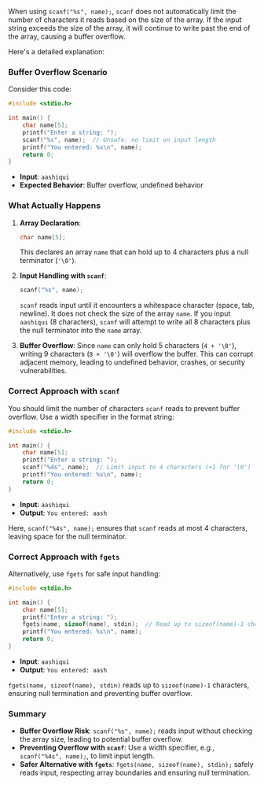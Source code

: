 When using `scanf("%s", name);`, `scanf` does not automatically limit the number of characters it reads based on the size of the array. If the input string exceeds the size of the array, it will continue to write past the end of the array, causing a buffer overflow.

Here's a detailed explanation:

### Buffer Overflow Scenario

Consider this code:
```c
#include <stdio.h>

int main() {
    char name[5];
    printf("Enter a string: ");
    scanf("%s", name);  // Unsafe: no limit on input length
    printf("You entered: %s\n", name);
    return 0;
}
```

- **Input**: `aashiqui`
- **Expected Behavior**: Buffer overflow, undefined behavior

### What Actually Happens

1. **Array Declaration**:
   ```c
   char name[5];
   ```
   This declares an array `name` that can hold up to 4 characters plus a null terminator (`'\0'`).

2. **Input Handling with `scanf`**:
   ```c
   scanf("%s", name);
   ```
   `scanf` reads input until it encounters a whitespace character (space, tab, newline). It does not check the size of the array `name`. If you input `aashiqui` (8 characters), `scanf` will attempt to write all 8 characters plus the null terminator into the `name` array.

3. **Buffer Overflow**:
   Since `name` can only hold 5 characters (`4 + '\0'`), writing 9 characters (`8 + '\0'`) will overflow the buffer. This can corrupt adjacent memory, leading to undefined behavior, crashes, or security vulnerabilities.

### Correct Approach with `scanf`

You should limit the number of characters `scanf` reads to prevent buffer overflow. Use a width specifier in the format string:

```c
#include <stdio.h>

int main() {
    char name[5];
    printf("Enter a string: ");
    scanf("%4s", name);  // Limit input to 4 characters (+1 for '\0')
    printf("You entered: %s\n", name);
    return 0;
}
```

- **Input**: `aashiqui`
- **Output**: `You entered: aash`

Here, `scanf("%4s", name);` ensures that `scanf` reads at most 4 characters, leaving space for the null terminator.

### Correct Approach with `fgets`

Alternatively, use `fgets` for safe input handling:

```c
#include <stdio.h>

int main() {
    char name[5];
    printf("Enter a string: ");
    fgets(name, sizeof(name), stdin);  // Read up to sizeof(name)-1 characters
    printf("You entered: %s\n", name);
    return 0;
}
```

- **Input**: `aashiqui`
- **Output**: `You entered: aash`

`fgets(name, sizeof(name), stdin)` reads up to `sizeof(name)-1` characters, ensuring null termination and preventing buffer overflow.

### Summary
- **Buffer Overflow Risk**: `scanf("%s", name);` reads input without checking the array size, leading to potential buffer overflow.
- **Preventing Overflow with `scanf`**: Use a width specifier, e.g., `scanf("%4s", name);`, to limit input length.
- **Safer Alternative with `fgets`**: `fgets(name, sizeof(name), stdin);` safely reads input, respecting array boundaries and ensuring null termination.